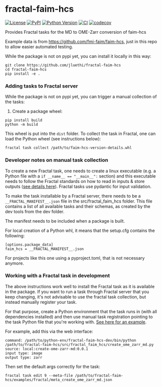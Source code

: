 # fractal-faim-hcs

[![License](https://img.shields.io/pypi/l/fractal-faim-hcs.svg?color=green)](https://github.com/jluethi/fractal-faim-hcs/raw/main/LICENSE)
[![PyPI](https://img.shields.io/pypi/v/fractal-faim-hcs.svg?color=green)](https://pypi.org/project/fractal-faim-hcs)
[![Python Version](https://img.shields.io/pypi/pyversions/fractal-faim-hcs.svg?color=green)](https://python.org)
[![CI](https://github.com/jluethi/fractal-faim-hcs/actions/workflows/ci.yml/badge.svg)](https://github.com/jluethi/fractal-faim-hcs/actions/workflows/ci.yml)
[![codecov](https://codecov.io/gh/jluethi/fractal-faim-hcs/branch/main/graph/badge.svg)](https://codecov.io/gh/jluethi/fractal-faim-hcs)

Provides Fractal tasks for the MD to OME-Zarr conversion of faim-hcs

Example data is from https://github.com/fmi-faim/faim-hcs, just in this repo to allow easier automated testing.

While the package is not on pypi yet, you can install it locally in this way:

```
git clone https://github.com/jluethi/fractal-faim-hcs
cd fractal-faim-hcs
pip install -e .
```

### Adding tasks to Fractal server
While the package is not on pypi yet, you can trigger a manual collection of the tasks:
1. Create a package wheel: 
```
pip install build
python -m build
```
This wheel is put into the `dist` folder. To collect the task in Fractal, one can load the Python wheel (see instructions below):
```
fractal task collect /path/to/faim-hcs-version-details.whl
```

### Developer notes on manual task collection
To create a new Fractal task, one needs to create a linux executable (e.g. a Python file with a `if __name__ == "__main__":` section) and this executable needs to follow the Fractal standards on how to read in inputs & store outputs ([see details here](https://fractal-analytics-platform.github.io/fractal-tasks-core/task_howto.html)). Fractal tasks use pydantic for input validation.

To make the task installable by a Fractal server, there needs to be a `__FRACTAL_MANIFEST__.json` file in the src/fractal_faim_hcs folder. This file contains a list of all available tasks and their schemas, as created by the dev tools from the dev folder.

The manifest needs to be included when a package is built.

For local creation of a Python whl, it means that the setup.cfg contains the following:
```
[options.package_data]
faim_hcs = __FRACTAL_MANIFEST__.json
```

For projects like this one using a pyproject.toml, that is not necessary anymore.


### Working with a Fractal task in development
The above instructions work well to install the Fractal task as it is available in the package. If you want to run a task through Fractal server that you keep changing, it's not advisable to use the fractal task collection, but instead manually register your task.

For that purpose, create a Python environment that the task runs in (with all dependencies installed) and then use manual task registration pointing to the task Python file that you're working with. [See here for an example](https://github.com/fractal-analytics-platform/fractal-demos/tree/d241c7e29e5016bca6e0fd7647f44947e1501509/examples/08_scMultipleX_task).

For example, add this via the web interface:
```
command: /path/to/python-env/fractal-faim-hcs-dev/bin/python /path/to/fractal-faim-hcs/src/fractal_faim_hcs/create_ome_zarr_md.py
source: local:create-ome-zarr-md:0.0.1
input type: image
output type: zarr
```

Then set the default args correctly for the task:
```
fractal task edit 9 --meta-file /path/to/fractal-faim-hcs/examples/fractal/meta_create_ome_zarr_md.json
```
